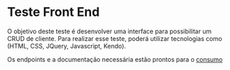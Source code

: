 # Teste Front End

O objetivo deste teste é desenvolver uma interface para possibilitar um CRUD de cliente.
Para realizar esse teste, poderá utilizar tecnologias como (HTML, CSS, JQuery, Javascript, Kendo).

Os endpoints e a documentação necessária estão prontos para o [consumo](https://avaliacao1.azurewebsites.net/index.html)
